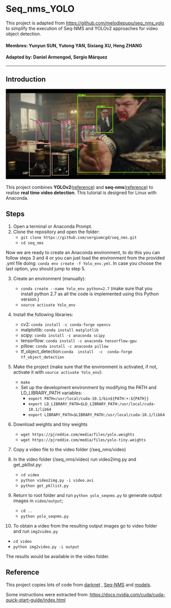 # Seq_nms_YOLO
This project is adapted from https://github.com/melodiepupu/seq_nms_yolo to simplify the execution of Seq-NMS and YOLOv2 approaches for video object detection.
#### Membres: Yunyun SUN, Yutong YAN, Sixiang XU, Heng ZHANG
#### Adapted by: Daniel Armengod, Sergio Márquez

---

## Introduction

![](img/index.jpg) 

This project combines **YOLOv2**([reference](https://arxiv.org/abs/1506.02640)) and **seq-nms**([reference](https://arxiv.org/abs/1602.08465)) to realise **real time video detection**.
This tutorial is designed for Linux with Anaconda.

## Steps
1. Open a terminal or Anaconda Prompt.
2. Clone the repository and open the folder: 
   - `git clone https://github.com/sergiomcgd/seq_nms.git`
   - `cd seq_nms`
   
Now we are ready to create an Anaconda environment, to do this you can follow steps 3 and 4 or you can just load the environment from the provided .yml file doing: `conda env create -f Yolo_env.yml`. In case you choose the last option, you should jump to step 5. 

3. Create an environment (manually):
   - `conda create --name Yolo_env python=2.7` (make sure that you install python 2.7 as all the code is implemented using this Python version.)
   - `source activate Yolo_env`
4. Install the following libraries:
   - cv2: `conda install -c conda-forge opencv`
   - matplotlib: `conda install matplotlib`
   - scipy: `conda install -c anaconda scipy`
   - tensorflow: `conda install -c anaconda tensorflow-gpu`
   - pillow: `conda install -c anaconda pillow`
   - tf_object_detection:`conda  install  -c  conda-forge tf_object_detection`
5. Make the project (make sure that the environment is activated, if not, activate it with `source activate Yolo_env`):
   - `make`
   - Set up the development environment by modifying the PATH and LD_LIBRARY_PATH variables:
      - `export PATH=/usr/local/cuda-10.1/bin${PATH:+:${PATH}}`
      - `export LD_LIBRARY_PATH=$LD_LIBRARY_PATH:/usr/local/cuda-10.1/lib64`
      - `export LIBRARY_PATH=$LIBRARY_PATH:/usr/local/cuda-10.1/lib64`
   
6. Download weights and tiny weights
   - `wget https://pjreddie.com/media/files/yolo.weights`
   - `wget https://pjreddie.com/media/files/yolo-tiny.weights`
7. Copy a video file to the video folder (/seq_nms/video)
8. In the video folder (/seq_nms/video) run video2img.py and get_pkllist.py:
   - `cd video`
   - `python video2img.py -i video.avi`
   - `python get_pkllist.py`
9. Return to root folder and run `python yolo_seqnms.py` to generate output images in `video/output`;
   - `cd ..`
   - `python yolo_seqnms.py`
10. To obtain a video from the resulting output images go to video folder and run `img2video.py`
   - `cd video`
   - `python img2video.py -i output`

The results would be available in the video folder.

## Reference

This project copies lots of code from [darknet](https://github.com/pjreddie/darknet) , [Seq-NMS](https://github.com/lrghust/Seq-NMS) and  [models](https://github.com/tensorflow/models).

Some instructions were extracted from: https://docs.nvidia.com/cuda/cuda-quick-start-guide/index.html


